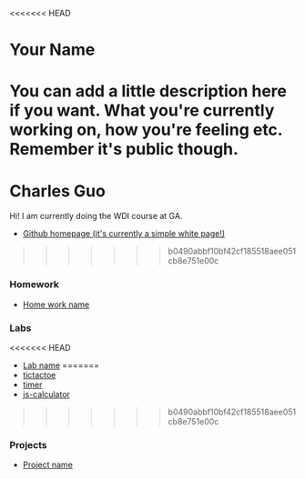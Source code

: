 <<<<<<< HEAD
# Your Name

You can add a little description here if you want. What you're currently working on, how you're feeling etc. Remember it's public though.
=======
# Charles Guo

Hi! I am currently doing the WDI course at GA.
* [Github homepage (it's currently a simple white page!)](http://charlesguo.github.io)
>>>>>>> b0490abbf10bf42cf185518aee051cb8e751e00c

### Homework
* [Home work name](#link_to_your_homework_repo)

### Labs
<<<<<<< HEAD
* [Lab name](#link_to_your_lab_repo)
=======
* [tictactoe](http://charlesguo.github.io/tictactoe)
* [timer](http://charlesguo.github.io/timer)
* [js-calculator](http://charlesguo.github.io/js-calculator-lab)
>>>>>>> b0490abbf10bf42cf185518aee051cb8e751e00c

### Projects
* [Project name](#link_to_your_project_repo)
